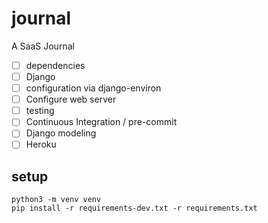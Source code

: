 # journal

A SaaS Journal

* [ ] dependencies
* [ ] Django
* [ ] configuration via django-environ
* [ ] Configure web server
* [ ] testing
* [ ] Continuous Integration / pre-commit
* [ ] Django modeling
* [ ] Heroku

## setup

```
python3 -m venv venv
pip install -r requirements-dev.txt -r requirements.txt
```
